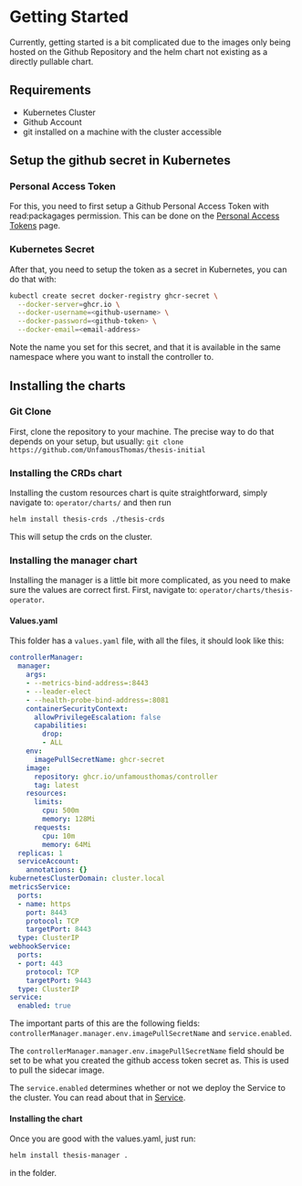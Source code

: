 # Getting Started

Currently, getting started is a bit complicated due to the images only being hosted on the Github Repository and the helm chart not existing as a directly pullable chart.

## Requirements
* Kubernetes Cluster
* Github Account
* git installed on a machine with the cluster accessible

## Setup the github secret in Kubernetes

### Personal Access Token
For this, you need to first setup a Github Personal Access Token with read:packagages permission. This can be done on the 
[Personal Access Tokens](https://github.com/settings/tokens) page.

### Kubernetes Secret
After that, you need to setup the token as a secret in Kubernetes, you can do that with:
```bash
kubectl create secret docker-registry ghcr-secret \
  --docker-server=ghcr.io \
  --docker-username=<github-username> \
  --docker-password=<github-token> \
  --docker-email=<email-address>
```
Note the name you set for this secret, and that it is available in the same namespace where you want to install the controller to.

## Installing the charts
### Git Clone
First, clone the repository to your machine. The precise way to do that depends on your setup, but usually:
`git clone https://github.com/UnfamousThomas/thesis-initial`

### Installing the CRDs chart
Installing the custom resources chart is quite straightforward, simply navigate to:
`operator/charts/` and then run 
```bash
helm install thesis-crds ./thesis-crds
```
This will setup the crds on the cluster.

### Installing the manager chart
Installing the manager is a little bit more complicated, as you need to make sure the values are correct first. First, navigate to:
`operator/charts/thesis-operator`. 

#### Values.yaml
This folder has a `values.yaml` file, with all the files, it should look like this:

```yaml
controllerManager:
  manager:
    args:
    - --metrics-bind-address=:8443
    - --leader-elect
    - --health-probe-bind-address=:8081
    containerSecurityContext:
      allowPrivilegeEscalation: false
      capabilities:
        drop:
        - ALL
    env:
      imagePullSecretName: ghcr-secret
    image:
      repository: ghcr.io/unfamousthomas/controller
      tag: latest
    resources:
      limits:
        cpu: 500m
        memory: 128Mi
      requests:
        cpu: 10m
        memory: 64Mi
  replicas: 1
  serviceAccount:
    annotations: {}
kubernetesClusterDomain: cluster.local
metricsService:
  ports:
  - name: https
    port: 8443
    protocol: TCP
    targetPort: 8443
  type: ClusterIP
webhookService:
  ports:
  - port: 443
    protocol: TCP
    targetPort: 9443
  type: ClusterIP
service:
  enabled: true
```

The important parts of this are the following fields:
`controllerManager.manager.env.imagePullSecretName` and `service.enabled`.

The `controllerManager.manager.env.imagePullSecretName` field should be set to be what you created the github access token secret as. This is used to
pull the sidecar image.

The `service.enabled` determines whether or not we deploy the Service to the cluster. You can read about that in [Service](service.md).

#### Installing the chart
Once you are good with the values.yaml, just run:
```bash
helm install thesis-manager .
```
in the folder.